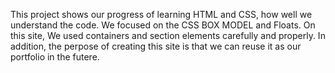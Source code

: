 This project shows our progress of learning HTML and CSS, how well we understand the code.
We focused on the CSS BOX MODEL and Floats. On this site, We used containers and section elements carefully and properly.
In addition, the perpose of creating this site is that we can reuse it as our portfolio in the futere.
